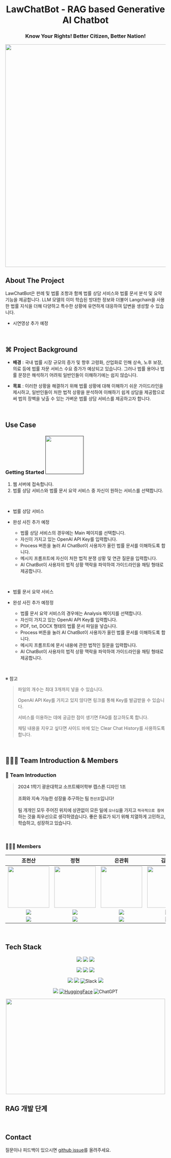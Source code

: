 <h1 align="center">LawChatBot - RAG based Generative AI Chatbot</h1>
<h3 align="center">Know Your Rights! Better Citizen, Better Nation!</h1>

<p align="center">
<img src="https://github.com/KwangWoonUnivCapstone/lawchatbot/assets/105183327/f9f05752-32c5-4833-aacb-ed58276993a5" width="700"/>
</p>

## About The Project

LawChatBot은 판례 및 법률 조항과 함께 법률 상담 서비스와 법률 문서 분석 및 요약 기능을 제공합니다. 
LLM 모델의 이미 학습된 방대한 정보와 더불어 Langchain을 사용한 법률 지식을 더해 다양하고 특수한 상황에 유연하게 대응하여 답변을 생성할 수 있습니다. 

+ 시연영상 추가 예정

<br>

## ⌘ Project Background

- **배경** : 국내 법률 시장 규모의 증가 및 향후 고령화, 산업화로 인해 상속, 노후 보장, 의료 등에 법률 자문 서비스 수요 증가가 예상되고 있습니다. 그러나 법률 용어나 법률 문장은 해석하기 어려워 일반인들이 이해하기에는 쉽지 않습니다.
  
- **목표** : 이러한 상황을 해결하기 위해 법률 상황에 대해 이해하기 쉬운 가이드라인을 제시하고, 일반인들이 처한 법적 상황을 분석하여 이해하기 쉽게 상담을 제공함으로써 법의 장벽을 낮출 수 있는 가벼운 법률 상담 서비스를 제공하고자 합니다.

<br>

## Use Case

### Getting Started <a href=""><img src="https://static.vecteezy.com/system/resources/previews/009/384/880/non_2x/click-here-button-clipart-design-illustration-free-png.png" width="120" height="auto"></a>

1. 웹 서버에 접속합니다.
2. 법률 상담 서비스와 법률 문서 요약 서비스 중 자신이 원하는 서비스를 선택합니다.

<br>

- 법률 상담 서비스

- 완성 사진 추가 예정
  - 법률 상담 서비스의 경우에는 Main 페이지를 선택합니다.   
  - 자신이 가지고 있는 OpenAI API Key를 입력합니다.
  - Process 버튼을 눌러 AI ChatBot이 사용자가 올린 법률 문서를 이해하도록 합니다.
  - 메시지 프롬프트에 자신이 처한 법적 분쟁 상황 및 연관 질문을 입력합니다.
  - AI ChatBot이 사용자의 법적 상황 맥락을 파악하여 가이드라인을 채팅 형태로 제공합니다. 

<br>

- 법률 문서 요약 서비스

- 완성 사진 추가 예정정
  - 법률 문서 요약 서비스의 경우에는 Analysis 페이지를 선택합니다.
  - 자신이 가지고 있는 OpenAI API Key를 입력합니다.
  - PDF, txt, DOCX 형태의 법률 문서 파일을 넣습니다.
  - Process 버튼을 눌러 AI ChatBot이 사용자가 올린 법률 문서를 이해하도록 합니다.
  - 메시지 프롬프트에 문서 내용에 관한 법적인 질문을 입력합니다.
  - AI ChatBot이 사용자의 법적 상황 맥락을 파악하여 가이드라인을 채팅 형태로 제공합니다.

<br>

※ 참고  
>파일의 개수는 최대 3개까지 넣을 수 있습니다.
>
>OpenAI API Key를 가지고 있지 않다면 링크를 통해 Key를 발급받을 수 있습니다.
>
>서비스를 이용하는 데에 궁금한 점이 생기면 FAQ를 참고하도록 합니다.
>
>채팅 내용을 지우고 싶다면 사이드 바에 있는 Clear Chat History를 사용하도록 합니다. 

<br>

## 🧑🏻‍💻 Team Introduction & Members 
  
### 💬 Team Introduction
>**2024 1학기 광운대학교 소프트웨어학부 캡스톤 디자인 1조**<br><br>**조화와 지속 가능한 성장을 추구하는 팀 `천산조`입니다!**<br><br>**팀 개개인 모두 주어진 위치에 상관없이 모든 일에 `오너십`을 가지고 `적극적으로 참여`하는 것을 최우선으로 생각하였습니다. 좋은 동료가 되기 위해 치열하게 고민하고, 학습하고, 성장하고 있습니다.**

<br>

### 👨🏼‍💻 Members
조천산|정현|은관휘|김선진|
:-:|:-:|:-:|:-:
<img src='https://avatars.githubusercontent.com/u/58281476?v=4' height=130 width=130></img>|<img src='https://avatars.githubusercontent.com/u/105183327?s=400' height=130 width=130></img>|<img src='https://avatars.githubusercontent.com/u/50892715?v=4' height=130 width=130></img>|<img src='https://avatars.githubusercontent.com/u/84309189?v=4' height=130 width=130></img>
<a href="https://github.com/joarthvr" target="_blank"><img src="https://img.shields.io/badge/GitHub-black.svg?&style=round&logo=github"/></a>|<a href="https://github.com/jsjhyun" target="_blank"><img src="https://img.shields.io/badge/GitHub-black.svg?&style=round&logo=github"/></a>|<a href="https://github.com/gwanhwi" target="_blank"><img src="https://img.shields.io/badge/GitHub-black.svg?&style=round&logo=github"/></a>|<a href="https://github.com/SJ-1220" target="_blank"><img src="https://img.shields.io/badge/GitHub-black.svg?&style=round&logo=github"/></a>|<a 
<a href="mailto:ioi456859@gmail.com" target="_blank"><img src="https://img.shields.io/badge/Gmail-EA4335?style&logo=Gmail&logoColor=white"/></a>|<a href="mailto:jsjhyun98@gmail.com" target="_blank"><img src="https://img.shields.io/badge/Gmail-EA4335?style&logo=Gmail&logoColor=white"/></a>|<a href="mailto:rhksgnl3@naver.com" target="_blank"><img src="https://img.shields.io/badge/Gmail-EA4335?style&logo=Gmail&logoColor=white"/></a>|<a href="mailto:kindjin12@naver.com" target="_blank"><img src="https://img.shields.io/badge/Gmail-EA4335?style&logo=Gmail&logoColor=white"/></a>

<br>

## Tech Stack
<div align="center">

  <img src="https://img.shields.io/badge/html5-E34F26?style=flat&logo=html5&logoColor=white"/>&nbsp;<img src="https://img.shields.io/badge/css-1572B6?style=flat&logo=css3&logoColor=white"/>&nbsp;<img src="https://img.shields.io/badge/streamlit-FF4B4B?style=flat&logo=streamlit&logoColor=white"/>
  
  <img src="https://img.shields.io/badge/python-3776AB?style=flat&logo=python&logoColor=white"/>&nbsp;<img src="https://img.shields.io/badge/linux-FCC624?style=flat&logo=linux&logoColor=black"/>&nbsp;<img src="https://img.shields.io/badge/VScode-007ACC?style=flat&logo=VScode&logoColor=white"/>
  
  <img src="https://img.shields.io/badge/git-F05032?style=flat&logo=git&logoColor=white"/>&nbsp;<img src="https://img.shields.io/badge/github-181717?style=flat&logo=github&logoColor=white"/>&nbsp;![Slack](https://img.shields.io/badge/Slack-4A154B?style=flat&logo=slack&logoColor=white)&nbsp;<img src="https://img.shields.io/badge/Notion-000000?style=flat&logo=Notion&logoColor=white"/>
  
  <img src="https://img.shields.io/badge/google colab-F9AB00?style=flat&logo=google colab&logoColor=white"/>&nbsp;[![HuggingFace](https://img.shields.io/badge/%F0%9F%A4%97-Models%20on%20Hub-yellow)](https://huggingface.co/models?filter=keytotext)&nbsp;![ChatGPT](https://img.shields.io/badge/chatGPT-74aa9c?style=flat&logo=openai&logoColor=white)

  <img src='https://miro.medium.com/v2/resize:fit:1358/1*ou-fsKxxJm1zDv2_HQ1x6g.png' height=300 width=500></img>
  
</div>

## RAG 개발 단계

<br>

## Contact
질문이나 피드백이 있으시면 [github issue](https://github.com/KwangWoonUnivCapstone/lawchatbot/issues)를 올려주세요.
